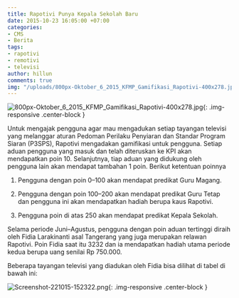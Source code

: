 ```yaml
---
title: Rapotivi Punya Kepala Sekolah Baru
date: 2015-10-23 16:05:00 +07:00
categories:
- CMS
- Berita
tags:
- rapotivi
- remotivi
- televisi
author: hillun
comments: true
img: "/uploads/800px-Oktober_6_2015_KFMP_Gamifikasi_Rapotivi-400x278.jpg"
---
```


![800px-Oktober_6_2015_KFMP_Gamifikasi_Rapotivi-400x278.jpg](/uploads/800px-Oktober_6_2015_KFMP_Gamifikasi_Rapotivi-400x278.jpg){: .img-responsive .center-block }

Untuk mengajak pengguna agar mau mengadukan setiap tayangan televisi yang melanggar aturan Pedoman Perilaku Penyiaran dan Standar Program Siaran (P3SPS), Rapotivi mengadakan gamifikasi untuk pengguna. Setiap aduan pengguna yang masuk dan telah diteruskan ke KPI akan mendapatkan poin 10. Selanjutnya, tiap aduan yang didukung oleh pengguna lain akan mendapat tambahan 1 poin. Berikut ketentuan poinnya

1. Pengguna dengan poin 0–100 akan mendapat predikat Guru Magang.

2. Pengguna dengan poin 100–200 akan mendapat predikat Guru Tetap dan pengguna ini akan mendapatkan hadiah berupa kaus Rapotivi.

3. Pengguna poin di atas 250 akan mendapat predikat Kepala Sekolah.

Selama periode Juni–Agustus, pengguna dengan poin aduan tertinggi diraih oleh Fidia Larakinanti asal Tangerang yang juga merupakan relawan Rapotivi. Poin Fidia saat itu 3232 dan ia mendapatkan hadiah utama periode kedua berupa uang senilai Rp 750.000.

Beberapa tayangan televisi yang diadukan oleh Fidia bisa dilihat di tabel di bawah ini:

![Screenshot-221015-152322.png](/uploads/Screenshot-221015-152322.png){: .img-responsive .center-block }